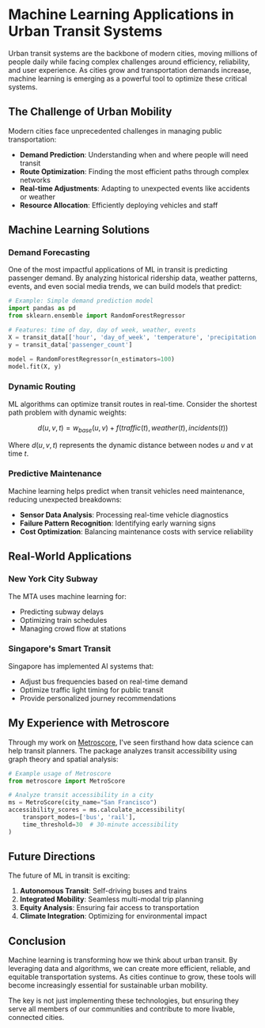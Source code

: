 # Machine Learning Applications in Urban Transit Systems

Urban transit systems are the backbone of modern cities, moving millions of people daily while facing complex challenges around efficiency, reliability, and user experience. As cities grow and transportation demands increase, machine learning is emerging as a powerful tool to optimize these critical systems.

## The Challenge of Urban Mobility

Modern cities face unprecedented challenges in managing public transportation:

- **Demand Prediction**: Understanding when and where people will need transit
- **Route Optimization**: Finding the most efficient paths through complex networks
- **Real-time Adjustments**: Adapting to unexpected events like accidents or weather
- **Resource Allocation**: Efficiently deploying vehicles and staff

## Machine Learning Solutions

### Demand Forecasting

One of the most impactful applications of ML in transit is predicting passenger demand. By analyzing historical ridership data, weather patterns, events, and even social media trends, we can build models that predict:

```python
# Example: Simple demand prediction model
import pandas as pd
from sklearn.ensemble import RandomForestRegressor

# Features: time of day, day of week, weather, events
X = transit_data[['hour', 'day_of_week', 'temperature', 'precipitation', 'event_nearby']]
y = transit_data['passenger_count']

model = RandomForestRegressor(n_estimators=100)
model.fit(X, y)
```

### Dynamic Routing

ML algorithms can optimize transit routes in real-time. Consider the shortest path problem with dynamic weights:

$$d(u,v,t) = w_{base}(u,v) + f(traffic(t), weather(t), incidents(t))$$

Where $d(u,v,t)$ represents the dynamic distance between nodes $u$ and $v$ at time $t$.

### Predictive Maintenance

Machine learning helps predict when transit vehicles need maintenance, reducing unexpected breakdowns:

- **Sensor Data Analysis**: Processing real-time vehicle diagnostics
- **Failure Pattern Recognition**: Identifying early warning signs
- **Cost Optimization**: Balancing maintenance costs with service reliability

## Real-World Applications

### New York City Subway

The MTA uses machine learning for:
- Predicting subway delays
- Optimizing train schedules
- Managing crowd flow at stations

### Singapore's Smart Transit

Singapore has implemented AI systems that:
- Adjust bus frequencies based on real-time demand
- Optimize traffic light timing for public transit
- Provide personalized journey recommendations

## My Experience with Metroscore

Through my work on [Metroscore](https://pypi.org/project/metroscore/), I've seen firsthand how data science can help transit planners. The package analyzes transit accessibility using graph theory and spatial analysis:

```python
# Example usage of Metroscore
from metroscore import MetroScore

# Analyze transit accessibility in a city
ms = MetroScore(city_name="San Francisco")
accessibility_scores = ms.calculate_accessibility(
    transport_modes=['bus', 'rail'],
    time_threshold=30  # 30-minute accessibility
)
```

## Future Directions

The future of ML in transit is exciting:

1. **Autonomous Transit**: Self-driving buses and trains
2. **Integrated Mobility**: Seamless multi-modal trip planning
3. **Equity Analysis**: Ensuring fair access to transportation
4. **Climate Integration**: Optimizing for environmental impact

## Conclusion

Machine learning is transforming how we think about urban transit. By leveraging data and algorithms, we can create more efficient, reliable, and equitable transportation systems. As cities continue to grow, these tools will become increasingly essential for sustainable urban mobility.

The key is not just implementing these technologies, but ensuring they serve all members of our communities and contribute to more livable, connected cities.